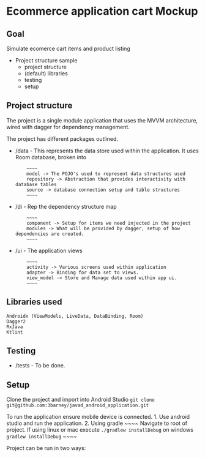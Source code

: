 # Ecommerce application cart Mockup

## Goal

Simulate ecomerce cart items and product listing

* Project structure sample
    - project structure
    - (default) libraries
    - testing
    - setup

## Project structure

The project is a single module application that uses the MVVM architecture,
wired with dagger for dependency management.

The project has different packages outlined.

* /data - This represents the data store used within the application. It uses Room database,
          broken into

          ~~~~
          model -> The POJO's used to represent data structures used
          repository -> Abstraction that provides interactivity with database tables
          source -> database connection setup and table structures
          ~~~~

* /di - Rep the dependency structure map

          ~~~~
          component -> Setup for items we need injected in the project
          modules -> What will be provided by dagger, setup of how dependencies are created.
          ~~~~

* /ui - The application views

          ~~~~
          activity -> Various screens used within application
          adapter -> Binding for data set to views.
          view_model -> Store and Manage data used within app ui.
          ~~~~




## Libraries used
~~~~
Androidx (ViewModels, LiveData, DataBinding, Room)
Dagger2
RxJava
Ktlint
~~~~


## Testing

* /tests - To be done.


## Setup

Clone the project and import into Android Studio
    `git clone git@github.com:3barney/javad_android_application.git`

To run the application ensure mobile device is connected.
    1. Use android studio and run the application.
    2. Using gradle
    ~~~~
        Navigate to root of project.
        If using linux or mac execute
            ```./gradlew installDebug```
        on windows
            ```gradlew installDebug```
    ~~~~


Project can be run in two ways:

